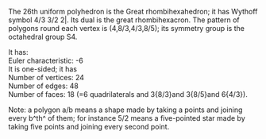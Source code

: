 The 26th uniform polyhedron is the Great rhombihexahedron; it has
Wythoff symbol 4/3 3/2 2|. Its dual is the great rhombihexacron. The
pattern of polygons round each vertex is (4,8/3,4/3,8/5); its symmetry
group is the octahedral group S4.

It has:\
 Euler characteristic: -6\
 It is one-sided; it has\
 Number of vertices: 24\
 Number of edges: 48\
 Number of faces: 18 (=6 quadrilaterals and 3{8/3}and 3{8/5}and 6{4/3}).

Note: a polygon a/b means a shape made by taking a points and joining
every b^th^ of them; for instance 5/2 means a five-pointed star made by
taking five points and joining every second point.
